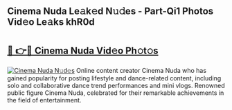 ## Cinema Nuda Le𝚊k𝚎d N𝚞𝚍es - Part-Qi1 Photos Vid𝚎o Le𝚊ks khR0d

# <h2><a href="http://fbeml5u.evod.top/?m=Cinema+Nuda">🔗 👉🔴 Cinema Nuda Vid𝚎o Ph𝚘t𝚘s</a></h2>

[![Cinema Nuda N𝚞d𝚎s](https://i.imgur.com/8V9OHl7.gif)](http://fbeml5u.evod.top/?m=Cinema+Nuda)
Online content creator Cinema Nuda who has gained popularity for posting lifestyle and dance-related content, including solo and collaborative dance trend performances and mini vlogs. Renowned public figure Cinema Nuda, celebrated for their remarkable achievements in the field of entertainment. 
